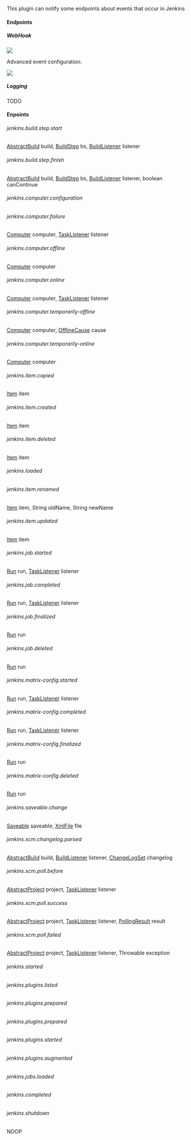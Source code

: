 This plugin can notify some endpoints about events that occur in Jenkins

#### Endpoints

##### WebHook

![](docs/images/webhook.png)

Advanced event configuration:

![](docs/images/webhook-advanced.png)

##### Logging

TODO

#### Enpoints

###### jenkins.build.step.start

[AbstractBuild](http://javadoc.jenkins.io/hudson/model/AbstractBuild.html)
build,
[BuildStep](http://javadoc.jenkins.io/hudson/tasks/BuildStep.html) bs,
[BuildListener](http://javadoc.jenkins.io/hudson/model/BuildListener.html)
listener

###### jenkins.build.step.finish

[AbstractBuild](http://javadoc.jenkins.io/hudson/model/AbstractBuild.html)
build,
[BuildStep](http://javadoc.jenkins.io/hudson/tasks/BuildStep.html) bs,
[BuildListener](http://javadoc.jenkins.io/hudson/model/BuildListener.html)
listener, boolean canContinue

###### jenkins.computer.configuration

###### jenkins.computer.failure

[Computer](http://javadoc.jenkins.io/hudson/model/Computer.html)
computer,
[TaskListener](http://javadoc.jenkins.io/hudson/model/TaskListener.html)
listener

###### jenkins.computer.offline

[Computer](http://javadoc.jenkins.io/hudson/model/Computer.html)
computer

###### jenkins.computer.online

[Computer](http://javadoc.jenkins.io/hudson/model/Computer.html)
computer,
[TaskListener](http://javadoc.jenkins.io/hudson/model/TaskListener.html)
listener

###### jenkins.computer.temporarily-offline

[Computer](http://javadoc.jenkins.io/hudson/model/Computer.html)
computer,
[OfflineCause](http://javadoc.jenkins.io/hudson/slaves/OfflineCause.html)
cause

###### jenkins.computer.temporarily-online

[Computer](http://javadoc.jenkins.io/hudson/model/Computer.html)
computer

###### jenkins.item.copied

[Item](http://javadoc.jenkins.io/hudson/model/Item.html) item

###### jenkins.item.created

[Item](http://javadoc.jenkins.io/hudson/model/Item.html) item

###### jenkins.item.deleted

[Item](http://javadoc.jenkins.io/hudson/model/Item.html) item

###### jenkins.loaded

###### jenkins.item.renamed

[Item](http://javadoc.jenkins.io/hudson/model/Item.html) item, String
oldName, String newName

###### jenkins.item.updated

[Item](http://javadoc.jenkins.io/hudson/model/Item.html) item

###### jenkins.job.started

[Run](http://javadoc.jenkins.io/hudson/model/Run.html) run,
[TaskListener](http://javadoc.jenkins.io/hudson/model/TaskListener.html)
listener

###### jenkins.job.completed

[Run](http://javadoc.jenkins.io/hudson/model/Run.html) run,
[TaskListener](http://javadoc.jenkins.io/hudson/model/TaskListener.html)
listener

###### jenkins.job.finalized

[Run](http://javadoc.jenkins.io/hudson/model/Run.html) run

###### jenkins.job.deleted

[Run](http://javadoc.jenkins.io/hudson/model/Run.html) run

###### jenkins.matrix-config.started

[Run](http://javadoc.jenkins.io/hudson/model/Run.html) run,
[TaskListener](http://javadoc.jenkins.io/hudson/model/TaskListener.html)
listener

###### jenkins.matrix-config.completed

[Run](http://javadoc.jenkins.io/hudson/model/Run.html) run,
[TaskListener](http://javadoc.jenkins.io/hudson/model/TaskListener.html)
listener

###### jenkins.matrix-config.finalized

[Run](http://javadoc.jenkins.io/hudson/model/Run.html) run

###### jenkins.matrix-config.deleted

[Run](http://javadoc.jenkins.io/hudson/model/Run.html) run

###### jenkins.saveable.change

[Saveable](http://javadoc.jenkins.io/hudson/model/Saveable.html)
saveable, [XmlFile](http://javadoc.jenkins.io/hudson/XmlFile.html) file

###### jenkins.scm.changelog.parsed

[AbstractBuild](http://javadoc.jenkins.io/hudson/model/AbstractBuild.html)
build,
[BuildListener](http://javadoc.jenkins.io/hudson/model/BuildListener.html)
listener,
[ChangeLogSet](http://javadoc.jenkins.io/hudson/scm/ChangeLogSet.html)
changelog

###### jenkins.scm.poll.before

[AbstractProject](http://javadoc.jenkins.io/hudson/model/AbstractProject.html)
project,
[TaskListener](http://javadoc.jenkins.io/hudson/model/TaskListener.html)
listener

###### jenkins.scm.poll.success

[AbstractProject](http://javadoc.jenkins.io/hudson/model/AbstractProject.html)
project,
[TaskListener](http://javadoc.jenkins.io/hudson/model/TaskListener.html)
listener,
[PollingResult](http://javadoc.jenkins.io/hudson/model/PollingResult.html)
result

###### jenkins.scm.poll.failed

[AbstractProject](http://javadoc.jenkins.io/hudson/model/AbstractProject.html)
project,
[TaskListener](http://javadoc.jenkins.io/hudson/model/TaskListener.html)
listener, Throwable exception

###### jenkins.started

###### jenkins.plugins.listed

###### jenkins.plugins.prepared

###### jenkins.plugins.prepared

###### jenkins.plugins.started

###### jenkins.plugins.augmented

###### jenkins.jobs.loaded

###### jenkins.completed

###### jenkins.shutdown

NOOP
